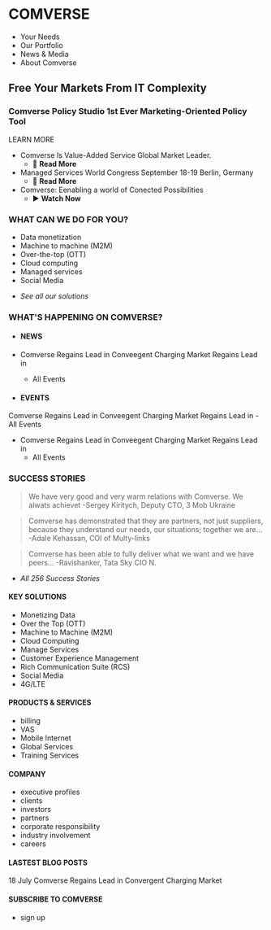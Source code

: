 # COMVERSE 
  - Your Needs 
  - Our Portfolio
  - News & Media
  - About Comverse
  
## **Free** Your Markets From IT **Complexity**
### Comverse Policy Studio 1st Ever Marketing-Oriented Policy Tool
LEARN MORE
  - Comverse Is Value-Added Service Global Market Leader.
    - :link: **Read More**     
  - Managed Services World Congress September 18-19 Berlin, Germany
    - :page_facing_up: **Read More** 
  - Comverse: Eenabling a world of Conected Possibilities
    - :arrow_forward: **Watch Now**

### WHAT CAN WE DO FOR YOU?
  - Data monetization
  - Machine to machine (M2M)
  - Over-the-top (OTT)
  - Cloud computing
  - Managed services
  - Social Media

   * *See all our solutions*
   
### WHAT'S HAPPENING ON COMVERSE?

   - #### NEWS
  - Comverse Regains Lead in Conveegent Charging Market Regains Lead in
    - All Events


  - #### EVENTS
  Comverse Regains Lead in Conveegent Charging Market Regains Lead in
    - All Events


  - Comverse Regains Lead in Conveegent Charging Market Regains Lead in
    - All Events
    
### SUCCESS STORIES
> We have very good and very warm relations with Comverse. We alwats achievet
> -Sergey Kiritych, Deputy CTO, 3 Mob Ukraine

> Comverse has demonstrated that they are partners, not just suppliers, because they understand our needs, our situations; together we are...
> -Adale Kehassan, COI of Multy-links

> Comverse has been able to fully deliver what we want and we have peers...
> -Ravishanker, Tata Sky CIO N.

* *All 256 Success Stories*

#### KEY SOLUTIONS
  * Monetizing Data
  * Over the Top (OTT)
  * Machine to Machine (M2M)
  * Cloud Computing
  * Manage Services
  * Customer Experience Management
  * Rich Communication Suite (RCS)
  * Social Media
  * 4G/LTE

#### PRODUCTS & SERVICES
  * billing
  * VAS
  * Mobile Internet
  * Global Services
  * Training Services

#### COMPANY
  * executive profiles
  * clients
  * investors
  * partners
  * corporate responsibility
  * industry involvement
  * careers

#### LASTEST BLOG POSTS
18 July 
Comverse Regains Lead in Convergent Charging Market

#### SUBSCRIBE TO COMVERSE
  - sign up